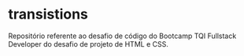 # transistions
Repositório referente ao desafio de código do Bootcamp TQI Fullstack Developer do desafio de projeto de HTML e CSS. 
